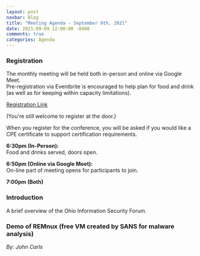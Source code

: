 ```yaml
---
layout: post
navbar: Blog
title: "Meeting Agenda - September 9th, 2021"
date: 2021-09-09 12:00:00 -0400
comments: true
categories: Agenda
---
```


### Registration  
The monthly meeting will be held both in-person and online via Google Meet.  
Pre-registration via Eventbrite is encouraged to help plan for food and drink (as well as for keeping within capacity limitations).  

[Registration Link](https://www.eventbrite.com/e/169104392791)  

(You're still welcome to register at the door.)

When you register for the conference, you will be asked if you would like a CPE certificate to support certification requirements.  

**6:30pm (In-Person):**  
Food and drinks served, doors open.  

**6:50pm (Online via Google Meet):**  
On-line part of meeting opens for participants to join.  

**7:00pm (Both)**  


### Introduction

A brief overview of the Ohio Information Security Forum.

### **Demo of REMnux (free VM created by SANS for malware analysis)**
_By: John Carls_
